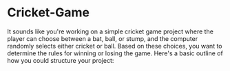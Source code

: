 # Cricket-Game
It sounds like you're working on a simple cricket game project where the player can choose between a bat, ball, or stump, and the computer randomly selects either cricket or ball. Based on these choices, you want to determine the rules for winning or losing the game. Here's a basic outline of how you could structure your project:
